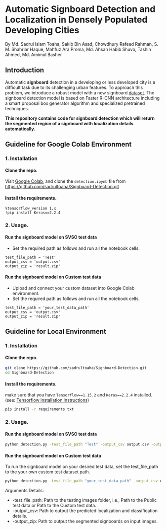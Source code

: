 # Automatic Signboard Detection and Localization in Densely Populated Developing Cities
By Md. Sadrul Islam Toaha, Sakib Bin Asad, Chowdhury Rafeed Rahman, S. M. Shahriar Haque, Mahfuz Ara Proma, Md. Ahsan Habib Shuvo, Tashin Ahmed, Md. Amimul Basher

## Introduction
<!---**Automatic** Signboard Detection is based on [paper](https://arxiv.org/pdf/2003.01936.pdf), in this paper, we have solved the first step of auto establishment annotation problem by developing an automatic signboard detection system.-->
Automatic **signboard** detection in a developing or less developed city is a difficult task due to its challenging urban features. To approach this problem, we introduce a robust model with a new signboard [dataset](https://drive.google.com/drive/folders/1LQCgF3U-hPL46WLkq1dX8WJzRBSvCGga?usp=sharing). The signboard detection model is based on Faster R-CNN architecture including a smart proposal box generator algorithm and specialized pretrained techniques.

**This repository contains code for signboard detection which will return the segmented region of a signboard with localization details automatically.**
<!---## Architecture
![image](https://user-images.githubusercontent.com/16709991/100399693-eff83b00-307d-11eb-9a33-461ba104158c.png)-->

## Guideline for Google Colab Environment

### 1. Installation

#### Clone the repo.

Visit [Google Colab](https://colab.research.google.com), and clone the `detection.ipynb` file from https://github.com/sadrultoaha/Signboard-Detection.git

#### Install the requirements.
```
%tensorflow_version 1.x
!pip install Keras==2.2.4
```
### 2. Usage.

#### Run the signboard model on SVSO test data
* Set the required path as follows and run all the notebook cells.
```
test_file_path = 'Test'
output_csv = 'output.csv'
output_zip = 'result.zip'
```
#### Run the signboard model on Custom test data
* Upload and connect your custom dataset into Google Colab environment.
* Set the required path as follows and run all the notebook cells.
```
test_file_path = 'your_test_data_path'
output_csv = 'output.csv'
output_zip = 'result.zip'
```

## Guideline for Local Environment

### 1. Installation

#### Clone the repo.
```bash
git clone https://github.com/sadrultoaha/Signboard-Detection.git
cd Signboard-Detection
```
#### Install the requirements.
make sure that you have `Tensorflow==1.15.2` and `Keras==2.2.4` installed. (see: [Tensorflow installation instructions](https://www.tensorflow.org/install))
```bash
pip install -r requirements.txt
```
### 2. Usage.

#### Run the signboard model on SVSO test data
```bash
python detection.py -test_file_path "Test" -output_csv output.csv -output_zip result.zip
```
#### Run the signboard model on Custom test data
To run the signboard model on your desired test data, set the test_file_path to the your own custom test dataset path.
```bash
python detection.py -test_file_path "your_test_data_path" -output_csv output.csv -output_zip result.zip
```

Arguments Details:
* -test_file_path: Path to the testing images folder, i.e., Path to the Public test data or Path to the Custom test data.
* -output_csv: Path to output the predicted localization and classification details.
* -output_zip: Path to output the segmented signboards on input images.
<!---
## Test Output
![image](https://user-images.githubusercontent.com/16709991/100400796-e1ac1e00-3081-11eb-9f15-7ab4d400514d.png)
![image](https://user-images.githubusercontent.com/16709991/100403087-13c07e80-3088-11eb-821f-ad88419293d8.png) -->
